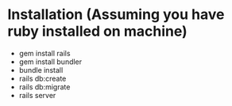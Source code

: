 # Installation (Assuming you have ruby installed on machine)

- gem install rails
- gem install bundler
- bundle install
- rails db:create
- rails db:migrate
- rails server